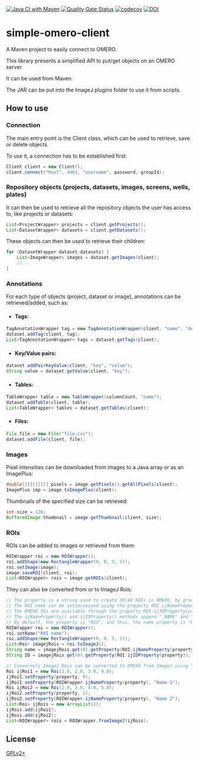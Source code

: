 [![Java CI with Maven](https://github.com/GReD-Clermont/simple-omero-client/actions/workflows/maven.yml/badge.svg)](https://github.com/GReD-Clermont/simple-omero-client/actions/workflows/maven.yml)
[![Quality Gate Status](https://sonarcloud.io/api/project_badges/measure?project=GReD-Clermont_simple-omero-client&metric=alert_status)](https://sonarcloud.io/summary/new_code?id=GReD-Clermont_simple-omero-client)
[![codecov](https://codecov.io/gh/GReD-Clermont/simple-omero-client/branch/main/graph/badge.svg)](https://codecov.io/gh/GReD-Clermont/simple-omero-client)
[![DOI](https://img.shields.io/badge/DOI-10.12688%2Ff1000research.110385.2-GREEN)](https://doi.org/10.12688/f1000research.110385.2)

# simple-omero-client

A Maven project to easily connect to OMERO.

This library presents a simplified API to put/get objects on an OMERO server. 
<p>It can be used from Maven.
<p>The JAR can be put into the ImageJ plugins folder to use it from scripts.


## How to use


### Connection
The main entry point is the Client class, which can be used to retrieve, save or delete objects.

<p>To use it, a connection has to be established first:

```java
Client client = new Client();
client.connect("host", 4064, "username", password, groupId);
```

### Repository objects (projects, datasets, images, screens, wells, plates)

It can then be used to retrieve all the repository objects the user has access to, like projects or datasets:

```java
List<ProjectWrapper> projects = client.getProjects();
List<DatasetWrapper> datasets = client.getDatasets();
```

These objects can then be used to retrieve their children:

```java
for (DatasetWrapper dataset:datasets) {
    List<ImageWrapper> images = dataset.getImages(client);
    //...
}
```

### Annotations

For each type of objects (project, dataset or image), annotations can be retrieved/added, such as:

* #### Tags:

```java
TagAnnotationWrapper tag = new TagAnnotationWrapper(client, "name", "description");
dataset.addTag(client, tag);
List<TagAnnotationWrapper> tags = dataset.getTags(client);
```

* #### Key/Value pairs:

```java
dataset.addPairKeyValue(client, "key", "value");
String value = dataset.getValue(client, "key");
```

* #### Tables:

```java
TableWrapper table = new TableWrapper(columnCount, "name");
dataset.addTable(client, table);
List<TableWrapper> tables = dataset.getTables(client);
```

* #### Files:

```java
File file = new File("file.csv");
dataset.addFile(client, file);
```

### Images

Pixel intensities can be downloaded from images to a Java array or as an ImagePlus:

```java
double[][][][][] pixels = image.getPixels().getAllPixels(client);
ImagePlus imp = image.toImagePlus(client);
```

Thumbnails of the specified size can be retrieved:

```java
int size = 128;
BufferedImage thumbnail = image.getThumbnail(client, size);
```

### ROIs

ROIs can be added to images or retrieved from them:

```java
ROIWrapper roi = new ROIWrapper();
roi.addShape(new RectangleWrapper(0, 0, 5, 5));
roi.setImage(image);
image.saveROI(client, roi);
List<ROIWrapper> rois = image.getROIs(client);
```

They can also be converted from or to ImageJ Rois:

```java
// The property is a string used to create 3D/4D ROIs in OMERO, by grouping shapes sharing the same value (e.g. local index).
// The ROI name can be set/accessed using the property ROI.ijNameProperty(property).
// The OMERO IDs are available through the property ROI.ijIDProperty(property).
// The ijNameProperty() and ijIDProperty() methods append "_NAME" and "_ID" to the property (respectively).
// By default, the property is "ROI", and thus, the name property is "ROI_NAME" and the ID property, "ROI_ID".
ROIWrapper roi = new ROIWrapper();
roi.setName("ROI name");
roi.addShape(new RectangleWrapper(0, 0, 5, 5));
List<Roi> imagejRois = roi.toImageJ();
String name = imagejRois.get(0).getProperty(ROI.ijNameProperty(property));
String ID = imagejRois.get(0).getProperty(ROI.ijIDProperty(property));

// Conversely ImageJ Rois can be converted to OMERO from ImageJ using "ROIWrapper::fromImageJ"
Roi ijRoi1 = new Roi(1.0, 2.0, 3.0, 4.0);
ijRoi1.setProperty(property, 0);
ijRoi1.setProperty(ROIWrapper.ijNameProperty(property), "Name 1");
Roi ijRoi2 = new Roi(2.0, 3.0, 4.0, 5.0);
ijRoi2.setProperty(property, 1);
ijRoi2.setProperty(ROIWrapper.ijNameProperty(property), "Name 2");
List<Roi> ijRois = new ArrayList(2);
ijRois.add(ijRoi1);
ijRois.add(ijRoi2);
List<ROIWrapper> rois = ROIWrapper.fromImageJ(ijRois);
```

## License
[GPLv2+](https://choosealicense.com/licenses/gpl-2.0/)
